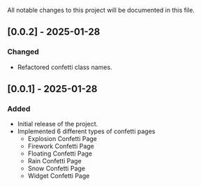 All notable changes to this project will be documented in this file.

## [0.0.2] - 2025-01-28
### Changed
- Refactored confetti class names.

## [0.0.1] - 2025-01-28
### Added
- Initial release of the project.
- Implemented 6 different types of confetti pages
  - Explosion Confetti Page
  - Firework Confetti Page
  - Floating Confetti Page
  - Rain Confetti Page
  - Snow Confetti Page
  - Widget Confetti Page